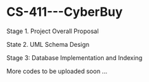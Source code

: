 # CS-411---CyberBuy

Stage 1. Project Overall Proposal

State 2. UML Schema Design

Stage 3: Database Implementation and Indexing

More codes to be uploaded soon ... 
